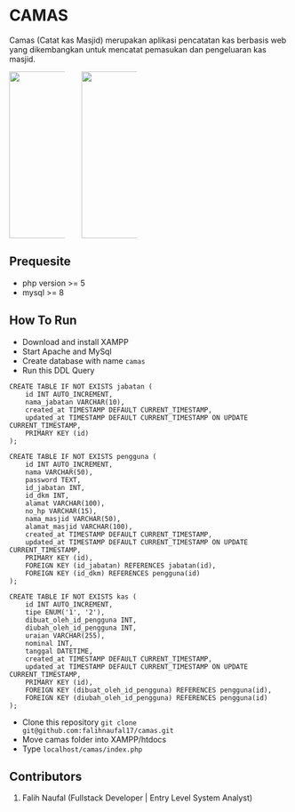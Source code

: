 # CAMAS
Camas (Catat kas Masjid) merupakan aplikasi pencatatan kas berbasis web yang dikembangkan untuk mencatat pemasukan dan pengeluaran kas masjid.

<p align="center">
<div style="display:flex;column-gap:30px;justify-content:space-between;align-items:center;width:100px;text-align:center;">
<img src="https://res.cloudinary.com/dlqjd3d1x/image/upload/v1705624195/Camas/ga659cgm0wg2erqvnqlb.png" width="300" />

<img src="https://res.cloudinary.com/dlqjd3d1x/image/upload/v1705624194/Camas/cvcce0kmhvkqtnlwvrye.png" width="300" />
</div>
</p>

## Prequesite
- php version >= 5
- mysql >= 8

## How To Run
- Download and install XAMPP
- Start Apache and MySql
- Create database with name `camas`
- Run this DDL Query
```
CREATE TABLE IF NOT EXISTS jabatan (
    id INT AUTO_INCREMENT,
    nama_jabatan VARCHAR(10),
    created_at TIMESTAMP DEFAULT CURRENT_TIMESTAMP,
	updated_at TIMESTAMP DEFAULT CURRENT_TIMESTAMP ON UPDATE CURRENT_TIMESTAMP,
    PRIMARY KEY (id)
);

CREATE TABLE IF NOT EXISTS pengguna (
    id INT AUTO_INCREMENT,
    nama VARCHAR(50),
    password TEXT,
    id_jabatan INT,
    id_dkm INT,
    alamat VARCHAR(100),
    no_hp VARCHAR(15),
    nama_masjid VARCHAR(50),
    alamat_masjid VARCHAR(100),
    created_at TIMESTAMP DEFAULT CURRENT_TIMESTAMP,
	updated_at TIMESTAMP DEFAULT CURRENT_TIMESTAMP ON UPDATE CURRENT_TIMESTAMP,
    PRIMARY KEY (id),
    FOREIGN KEY (id_jabatan) REFERENCES jabatan(id),
    FOREIGN KEY (id_dkm) REFERENCES pengguna(id)
);

CREATE TABLE IF NOT EXISTS kas (
    id INT AUTO_INCREMENT,
    tipe ENUM('1', '2'),
    dibuat_oleh_id_pengguna INT,
    diubah_oleh_id_pengguna INT,
    uraian VARCHAR(255),
    nominal INT,
    tanggal DATETIME,
    created_at TIMESTAMP DEFAULT CURRENT_TIMESTAMP,
	updated_at TIMESTAMP DEFAULT CURRENT_TIMESTAMP ON UPDATE CURRENT_TIMESTAMP,
    PRIMARY KEY (id),
    FOREIGN KEY (dibuat_oleh_id_pengguna) REFERENCES pengguna(id),
    FOREIGN KEY (diubah_oleh_id_pengguna) REFERENCES pengguna(id)
);
```
- Clone this repository
`git clone git@github.com:falihnaufal17/camas.git`
- Move camas folder into XAMPP/htdocs
- Type `localhost/camas/index.php`

## Contributors
1. Falih Naufal (Fullstack Developer | Entry Level System Analyst)
